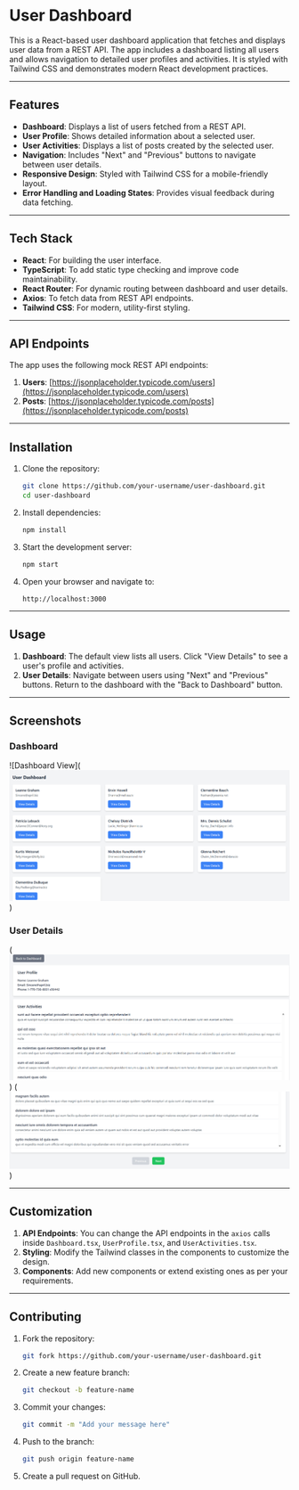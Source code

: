 
# User Dashboard

This is a React-based user dashboard application that fetches and displays user data from a REST API. The app includes a dashboard listing all users and allows navigation to detailed user profiles and activities. It is styled with Tailwind CSS and demonstrates modern React development practices.

---

## Features

- **Dashboard**: Displays a list of users fetched from a REST API.
- **User Profile**: Shows detailed information about a selected user.
- **User Activities**: Displays a list of posts created by the selected user.
- **Navigation**: Includes "Next" and "Previous" buttons to navigate between user details.
- **Responsive Design**: Styled with Tailwind CSS for a mobile-friendly layout.
- **Error Handling and Loading States**: Provides visual feedback during data fetching.

---

## Tech Stack

- **React**: For building the user interface.
- **TypeScript**: To add static type checking and improve code maintainability.
- **React Router**: For dynamic routing between dashboard and user details.
- **Axios**: To fetch data from REST API endpoints.
- **Tailwind CSS**: For modern, utility-first styling.

---

## API Endpoints

The app uses the following mock REST API endpoints:

1. **Users**: [https://jsonplaceholder.typicode.com/users](https://jsonplaceholder.typicode.com/users)
2. **Posts**: [https://jsonplaceholder.typicode.com/posts](https://jsonplaceholder.typicode.com/posts)

---

## Installation

1. Clone the repository:
   ```bash
   git clone https://github.com/your-username/user-dashboard.git
   cd user-dashboard
   ```

2. Install dependencies:
   ```bash
   npm install
   ```

3. Start the development server:
   ```bash
   npm start
   ```

4. Open your browser and navigate to:
   ```
   http://localhost:3000
   ```

---

## Usage

1. **Dashboard**: The default view lists all users. Click "View Details" to see a user's profile and activities.
2. **User Details**: Navigate between users using "Next" and "Previous" buttons. Return to the dashboard with the "Back to Dashboard" button.

---

## Screenshots

### Dashboard
![Dashboard View](![alt text](image.png))

### User Details
(![alt text](image-1.png))
(![alt text](image-2.png))

---

## Customization

1. **API Endpoints**: You can change the API endpoints in the `axios` calls inside `Dashboard.tsx`, `UserProfile.tsx`, and `UserActivities.tsx`.
2. **Styling**: Modify the Tailwind classes in the components to customize the design.
3. **Components**: Add new components or extend existing ones as per your requirements.

---

## Contributing

1. Fork the repository:
   ```bash
   git fork https://github.com/your-username/user-dashboard.git
   ```
2. Create a new feature branch:
   ```bash
   git checkout -b feature-name
   ```
3. Commit your changes:
   ```bash
   git commit -m "Add your message here"
   ```
4. Push to the branch:
   ```bash
   git push origin feature-name
   ```
5. Create a pull request on GitHub.

